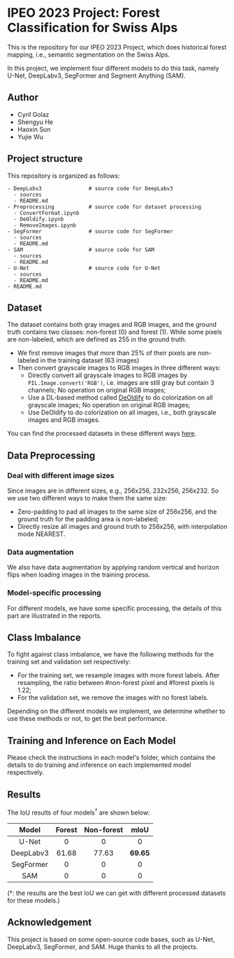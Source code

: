 # IPEO 2023 Project: Forest Classification for Swiss Alps

This is the repository for our IPEO 2023 Project, which does historical forest mapping, i.e., semantic segmentation on the Swiss Alps.

In this project, we implement four different models to do this task, namely U-Net, DeepLabv3, SegFormer and Segment Anything (SAM).


## Author
  - Cyril Golaz
  - Shengyu He
  - Haoxin Sun
  - Yujie Wu


## Project structure
This repository is organized as follows:
```
- DeepLabv3               # source code for DeepLabv3
  - sources
  - README.md
- Preprocessing           # source code for dataset processing
  - ConvertFormat.ipynb
  - DeOldify.ipynb
  - RemoveImages.ipynb
- SegFormer               # source code for SegFormer
  - sources
  - README.md             
- SAM                     # source code for SAM
  - sources               
  - README.md
- U-Net                   # source code for U-Net
  - sources
  - README.md
- README.md
```


## Dataset
The dataset contains both gray images and RGB images, and the ground truth contains two classes: non-forest (0) and forest (1). While some pixels are non-labeled, which are defined as 255 in the ground truth.

- We first remove images that more than 25% of their pixels are non-labeled in the training dataset (63 images)
- Then convert grayscale images to RGB images in three different ways:
    - Directly convert all grayscale images to RGB images by `PIL.Image.convert('RGB')`, i.e. images are still gray but contain 3 channels; No operation on original RGB images;
    - Use a DL-based method called [DeOldify](https://github.com/jantic/DeOldify) to do colorization on all grayscale images; No operation on original RGB images;
    - Use DeOldify to do colorization on all images, i.e., both grayscale images and RGB images.

You can find the processed datasets in these different ways [here](https://drive.google.com/drive/folders/1hEs_I2NBof5FsnYbACwwSZ5u08B1r-KB?usp=sharing).


## Data Preprocessing
### Deal with different image sizes
Since images are in different sizes, e.g., 256x256, 232x256, 256x232. So we use two different ways to make them the same size:
- Zero-padding to pad all images to the same size of 256x256, and the ground truth for the padding area is non-labeled;
- Directly resize all images and ground truth to 256x256, with interpolation mode NEAREST. 

### Data augmentation
We also have data augmentation by applying random vertical and horizon flips when loading images in the training process.

### Model-specific processing
For different models, we have some specific processing, the details of this part are illustrated in the reports.

## Class Imbalance
To fight against class imbalance, we have the following methods for the training set and validation set respectively:
- For the training set, we resample images with more forest labels. After resampling, the ratio between #non-forest pixel and #forest pixels is 1.22;
- For the validation set, we remove the images with no forest labels.

Depending on the different models we implement, we determine whether to use these methods or not, to get the best performance.


## Training and Inference on Each Model
Please check the instructions in each model's folder, which contains the details to do training and inference on each implemented model respectively.


## Results
The IoU results of four models<sup>$\dagger$</sup> are shown below:

|     Model      |   Forest  | Non-forest  |    mIoU   |
| :------------: | :-------: | :---------: | :-------: |
|      U-Net     |     0     |      0      |     0     |
|    DeepLabv3   |   61.68   |   77.63     | **69.65** |
|    SegFormer   |     0     |      0      |     0     |
|       SAM      |     0     |      0      |     0     |

($\dagger$: the results are the best IoU we can get with different processed datasets for these models.)


## Acknowledgement
This project is based on some open-source code bases, such as U-Net, DeepLabv3, SegFormer, and SAM. Huge thanks to all the projects.
